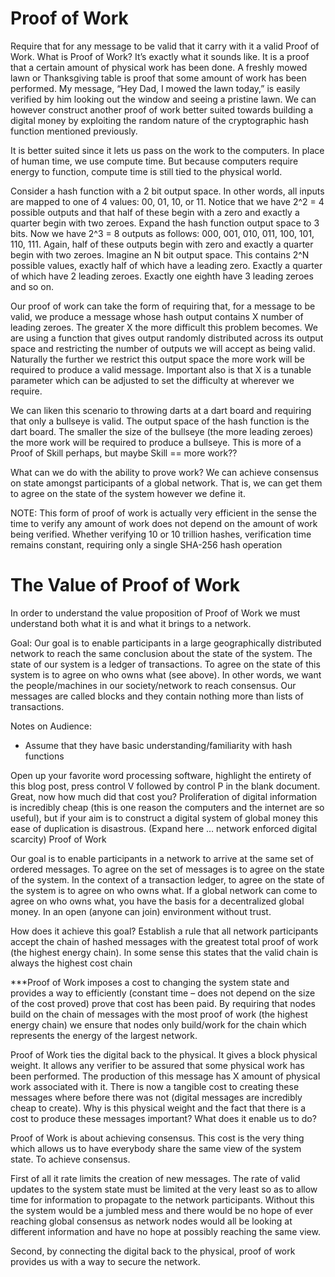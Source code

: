 # Proof of Work

Require that for any message to be valid that it carry with it a valid Proof of Work. What is Proof of Work? It’s exactly what it sounds like. It is a proof that a certain amount of physical work has been done. A freshly mowed lawn or Thanksgiving table is proof that some amount of work has been performed. My message, “Hey Dad, I mowed the lawn today,” is easily verified by him looking out the window and seeing a pristine lawn. We can however construct another proof of work better suited towards building a digital money by exploiting the random nature of the cryptographic hash function mentioned previously.  

It is better suited since it lets us pass on the work to the computers. In place of human time, we use compute time. But because computers require energy to function, compute time is still tied to the physical world.

Consider a hash function with a 2 bit output space. In other words, all inputs are mapped to one of 4 values: 00, 01, 10, or 11. Notice that we have 2^2 = 4 possible outputs and that half of these begin with a zero and exactly a quarter begin with two zeroes. Expand the hash function output space to 3 bits. Now we have 2^3 = 8 outputs as follows: 000, 001, 010, 011, 100, 101, 110, 111. Again, half of these outputs begin with zero and exactly a quarter begin with two zeroes. Imagine an N bit output space. This contains 2^N possible values, exactly half of which have a leading zero. Exactly a quarter of which have 2 leading zeroes. Exactly one eighth have 3 leading zeroes and so on. 

Our proof of work can take the form of requiring that, for a message to be valid, we produce a message whose hash output contains X number of leading zeroes. The greater X the more difficult this problem becomes. We are using a function that gives output randomly distributed across its output space and restricting the number of outputs we will accept as being valid. Naturally the further we restrict this output space the more work will be required to produce a valid message. Important also is that X is a tunable parameter which can be adjusted to set the difficulty at wherever we require. 

We can liken this scenario to throwing darts at a dart board and requiring that only a bullseye is valid. The output space of the hash function is the dart board. The smaller the size of the bullseye (the more leading zeroes) the more work will be required to produce a bullseye. This is more of a Proof of Skill perhaps, but maybe Skill == more work?? 

What can we do with the ability to prove work? We can achieve consensus on state amongst participants of a global network. That is, we can get them to agree on the state of the system however we define it.


NOTE: This form of proof of work is actually very efficient in the sense the time to verify any amount of work does not depend on the amount of work being verified. Whether verifying 10 or 10 trillion hashes, verification time remains constant, requiring only a single SHA-256 hash operation


# The Value of Proof of Work

In order to understand the value proposition of Proof of Work we must understand both what it is and what it brings to a network. 

Goal: Our goal is to enable participants in a large geographically distributed network to reach the same conclusion about the state of the system. The state of our system is a ledger of transactions. To agree on the state of this system is to agree on who owns what (see above). In other words, we want the people/machines in our society/network to reach consensus. 
Our messages are called blocks and they contain nothing more than lists of transactions.

Notes on Audience:
-	Assume that they have basic understanding/familiarity with hash functions

Open up your favorite word processing software, highlight the entirety of this blog post, press control V followed by control P in the blank document.  Great, now how much did that cost you? 
Proliferation of digital information is incredibly cheap (this is one reason the computers and the internet are so useful), but if your aim is to construct a digital system of global money this ease of duplication is disastrous. (Expand here … network enforced digital scarcity) Proof of Work

Our goal is to enable participants in a network to arrive at the same set of ordered messages. To agree on the set of messages is to agree on the state of the system. In the context of a transaction ledger, to agree on the state of the system is to agree on who owns what. If a global network can come to agree on who owns what, you have the basis for a decentralized global money. In an open (anyone can join) environment without trust. 

How does it achieve this goal? Establish a rule that all network participants accept the chain of hashed messages with the greatest total proof of work (the highest energy chain). In some sense this states that the valid chain is always the highest cost chain 

***Proof of Work imposes a cost to changing the system state and provides a way to efficiently (constant time – does not depend on the size of the cost proved) prove that cost has been paid. By requiring that nodes build on the chain of messages with the most proof of work (the highest energy chain) we ensure that nodes only build/work for the chain which represents the energy of the largest network.


Proof of Work ties the digital back to the physical. It gives a block physical weight. It allows any verifier to be assured that some physical work has been performed. The production of this message has X amount of physical work associated with it. There is now a tangible cost to creating these messages where before there was not (digital messages are incredibly cheap to create). Why is this physical weight and the fact that there is a cost to produce these messages important? What does it enable us to do? 

Proof of Work is about achieving consensus. This cost is the very thing which allows us to have everybody share the same view of the system state. To achieve consensus.

First of all it rate limits the creation of new messages. The rate of valid updates to the system state must be limited at the very least so as to allow time for information to propagate to the network participants. Without this the system would be a jumbled mess and there would be no hope of ever reaching global consensus as network nodes would all be looking at different information and have no hope at possibly reaching the same view. 

Second, by connecting the digital back to the physical, proof of work provides us with a way to secure the network. 

